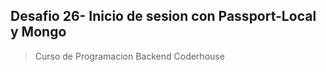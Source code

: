 ## Desafio 26- Inicio de sesion con Passport-Local y Mongo

> Curso de Programacion Backend Coderhouse
